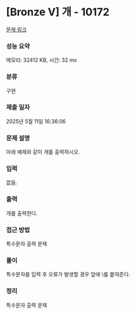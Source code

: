 # [Bronze V] 개 - 10172 

[문제 링크](https://www.acmicpc.net/problem/10172) 

### 성능 요약

메모리: 32412 KB, 시간: 32 ms

### 분류

구현

### 제출 일자

2025년 5월 11일 16:36:06

### 문제 설명

<p>아래 예제와 같이 개를 출력하시오.</p>

### 입력 

 <p>없음.</p>

### 출력 

 <p>개를 출력한다.</p>

### 접근 방법
특수문자 출력 문제

### 풀이
특수문자를 입력 후 오류가 발생할 경우 앞에 \를 붙여준다.

### 정리
특수문자 출력 문제
